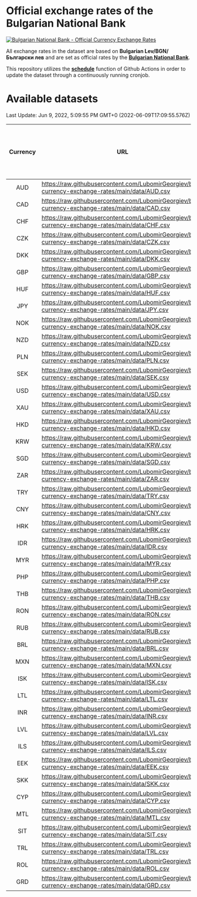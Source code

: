 # Official exchange rates of the Bulgarian National Bank

[![Bulgarian National Bank - Official Currency Exchange Rates](https://github.com/LubomirGeorgiev/bnb-currency-exchange-rates/actions/workflows/update-rates.yml/badge.svg?branch=main)](https://github.com/LubomirGeorgiev/bnb-currency-exchange-rates/actions/workflows/update-rates.yml)

All exchange rates in the dataset are based on **Bulgarian Lev/BGN/Български лев** and are set as official rates by the [**Bulgarian National Bank**](https://www.bnb.bg/Statistics/StExternalSector/StExchangeRates/StERForeignCurrencies/index.htm?toLang=_EN).

This repository utilizes the [**schedule**](https://docs.github.com/en/actions/reference/events-that-trigger-workflows) function of Github Actions in order to update the dataset through a continuously running cronjob.

# Available datasets

<!-- START LINKS (DO NOT EVER FU*ING DELETE THIS COMMENT FOR THE LOVE OF YOUR LIFE!!! IF YOU ARE CURIOS HOW IT WORKS, YOU CAN HAVE A LOOK AT ./src/updateReadme.ts) -->

Last Update: Jun 9, 2022, 5:09:55 PM GMT+0 (2022-06-09T17:09:55.576Z)

| Currency | URL                                                                                             | Number of records | Number of missing days that were filled in |
| :------: | ----------------------------------------------------------------------------------------------- | :---------------: | :----------------------------------------: |
|   AUD    | https://raw.githubusercontent.com/LubomirGeorgiev/bnb-currency-exchange-rates/main/data/AUD.csv |       8154        |                    2516                    |
|   CAD    | https://raw.githubusercontent.com/LubomirGeorgiev/bnb-currency-exchange-rates/main/data/CAD.csv |       8154        |                    2516                    |
|   CHF    | https://raw.githubusercontent.com/LubomirGeorgiev/bnb-currency-exchange-rates/main/data/CHF.csv |       8154        |                    2516                    |
|   CZK    | https://raw.githubusercontent.com/LubomirGeorgiev/bnb-currency-exchange-rates/main/data/CZK.csv |       8154        |                    2516                    |
|   DKK    | https://raw.githubusercontent.com/LubomirGeorgiev/bnb-currency-exchange-rates/main/data/DKK.csv |       8154        |                    2516                    |
|   GBP    | https://raw.githubusercontent.com/LubomirGeorgiev/bnb-currency-exchange-rates/main/data/GBP.csv |       8154        |                    2516                    |
|   HUF    | https://raw.githubusercontent.com/LubomirGeorgiev/bnb-currency-exchange-rates/main/data/HUF.csv |       8154        |                    2516                    |
|   JPY    | https://raw.githubusercontent.com/LubomirGeorgiev/bnb-currency-exchange-rates/main/data/JPY.csv |       8154        |                    2516                    |
|   NOK    | https://raw.githubusercontent.com/LubomirGeorgiev/bnb-currency-exchange-rates/main/data/NOK.csv |       8154        |                    2516                    |
|   NZD    | https://raw.githubusercontent.com/LubomirGeorgiev/bnb-currency-exchange-rates/main/data/NZD.csv |       8154        |                    2516                    |
|   PLN    | https://raw.githubusercontent.com/LubomirGeorgiev/bnb-currency-exchange-rates/main/data/PLN.csv |       8154        |                    2516                    |
|   SEK    | https://raw.githubusercontent.com/LubomirGeorgiev/bnb-currency-exchange-rates/main/data/SEK.csv |       8154        |                    2516                    |
|   USD    | https://raw.githubusercontent.com/LubomirGeorgiev/bnb-currency-exchange-rates/main/data/USD.csv |       8154        |                    2516                    |
|   XAU    | https://raw.githubusercontent.com/LubomirGeorgiev/bnb-currency-exchange-rates/main/data/XAU.csv |       8154        |                    2518                    |
|   HKD    | https://raw.githubusercontent.com/LubomirGeorgiev/bnb-currency-exchange-rates/main/data/HKD.csv |       7856        |                    2429                    |
|   KRW    | https://raw.githubusercontent.com/LubomirGeorgiev/bnb-currency-exchange-rates/main/data/KRW.csv |       7856        |                    2429                    |
|   SGD    | https://raw.githubusercontent.com/LubomirGeorgiev/bnb-currency-exchange-rates/main/data/SGD.csv |       7856        |                    2429                    |
|   ZAR    | https://raw.githubusercontent.com/LubomirGeorgiev/bnb-currency-exchange-rates/main/data/ZAR.csv |       7856        |                    2429                    |
|   TRY    | https://raw.githubusercontent.com/LubomirGeorgiev/bnb-currency-exchange-rates/main/data/TRY.csv |       6336        |                    1957                    |
|   CNY    | https://raw.githubusercontent.com/LubomirGeorgiev/bnb-currency-exchange-rates/main/data/CNY.csv |       6216        |                    1921                    |
|   HRK    | https://raw.githubusercontent.com/LubomirGeorgiev/bnb-currency-exchange-rates/main/data/HRK.csv |       6216        |                    1921                    |
|   IDR    | https://raw.githubusercontent.com/LubomirGeorgiev/bnb-currency-exchange-rates/main/data/IDR.csv |       6216        |                    1921                    |
|   MYR    | https://raw.githubusercontent.com/LubomirGeorgiev/bnb-currency-exchange-rates/main/data/MYR.csv |       6216        |                    1921                    |
|   PHP    | https://raw.githubusercontent.com/LubomirGeorgiev/bnb-currency-exchange-rates/main/data/PHP.csv |       6216        |                    1921                    |
|   THB    | https://raw.githubusercontent.com/LubomirGeorgiev/bnb-currency-exchange-rates/main/data/THB.csv |       6216        |                    1921                    |
|   RON    | https://raw.githubusercontent.com/LubomirGeorgiev/bnb-currency-exchange-rates/main/data/RON.csv |       6160        |                    1906                    |
|   RUB    | https://raw.githubusercontent.com/LubomirGeorgiev/bnb-currency-exchange-rates/main/data/RUB.csv |       6116        |                    1887                    |
|   BRL    | https://raw.githubusercontent.com/LubomirGeorgiev/bnb-currency-exchange-rates/main/data/BRL.csv |       5254        |                    1632                    |
|   MXN    | https://raw.githubusercontent.com/LubomirGeorgiev/bnb-currency-exchange-rates/main/data/MXN.csv |       5254        |                    1632                    |
|   ISK    | https://raw.githubusercontent.com/LubomirGeorgiev/bnb-currency-exchange-rates/main/data/ISK.csv |       5154        |                    1594                    |
|   LTL    | https://raw.githubusercontent.com/LubomirGeorgiev/bnb-currency-exchange-rates/main/data/LTL.csv |       5146        |                    1575                    |
|   INR    | https://raw.githubusercontent.com/LubomirGeorgiev/bnb-currency-exchange-rates/main/data/INR.csv |       4885        |                    1516                    |
|   LVL    | https://raw.githubusercontent.com/LubomirGeorgiev/bnb-currency-exchange-rates/main/data/LVL.csv |       4783        |                    1463                    |
|   ILS    | https://raw.githubusercontent.com/LubomirGeorgiev/bnb-currency-exchange-rates/main/data/ILS.csv |       4162        |                    1298                    |
|   EEK    | https://raw.githubusercontent.com/LubomirGeorgiev/bnb-currency-exchange-rates/main/data/EEK.csv |       3989        |                    1215                    |
|   SKK    | https://raw.githubusercontent.com/LubomirGeorgiev/bnb-currency-exchange-rates/main/data/SKK.csv |       2966        |                    908                     |
|   CYP    | https://raw.githubusercontent.com/LubomirGeorgiev/bnb-currency-exchange-rates/main/data/CYP.csv |       2896        |                    880                     |
|   MTL    | https://raw.githubusercontent.com/LubomirGeorgiev/bnb-currency-exchange-rates/main/data/MTL.csv |       2598        |                    793                     |
|   SIT    | https://raw.githubusercontent.com/LubomirGeorgiev/bnb-currency-exchange-rates/main/data/SIT.csv |       2541        |                    777                     |
|   TRL    | https://raw.githubusercontent.com/LubomirGeorgiev/bnb-currency-exchange-rates/main/data/TRL.csv |       1816        |                    557                     |
|   ROL    | https://raw.githubusercontent.com/LubomirGeorgiev/bnb-currency-exchange-rates/main/data/ROL.csv |       1696        |                    523                     |
|   GRD    | https://raw.githubusercontent.com/LubomirGeorgiev/bnb-currency-exchange-rates/main/data/GRD.csv |        357        |                    105                     |

<!-- END LINKS (DO NOT EVER FU*ING DELETE THIS COMMENT FOR THE LOVE OF YOUR LIFE!!! IF YOU ARE CURIOS HOW IT WORKS, YOU CAN HAVE A LOOK AT ./src/updateReadme.ts) -->

